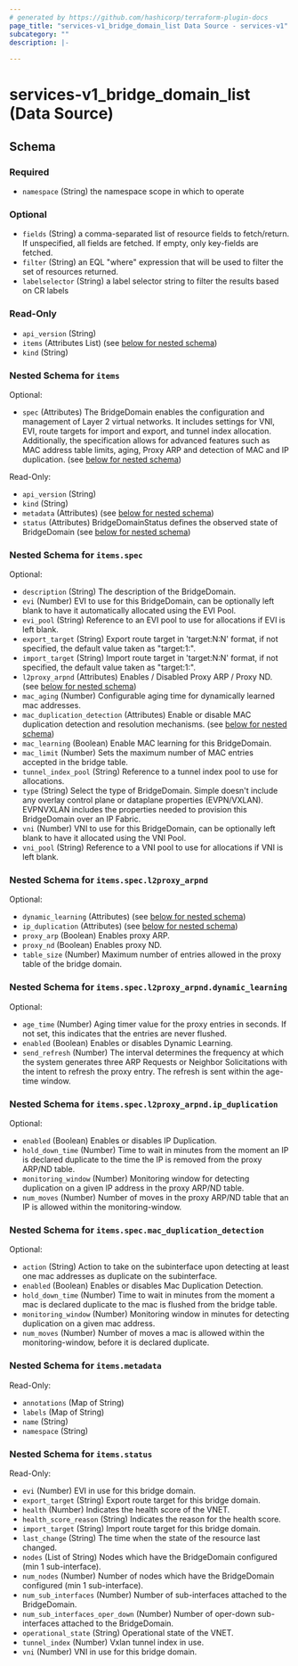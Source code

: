 ```yaml
---
# generated by https://github.com/hashicorp/terraform-plugin-docs
page_title: "services-v1_bridge_domain_list Data Source - services-v1"
subcategory: ""
description: |-
  
---
```


# services-v1_bridge_domain_list (Data Source)





<!-- schema generated by tfplugindocs -->
## Schema

### Required

- `namespace` (String) the namespace scope in which to operate

### Optional

- `fields` (String) a comma-separated list of resource fields to fetch/return.  If unspecified, all fields are fetched.  If empty, only key-fields are fetched.
- `filter` (String) an EQL "where" expression that will be used to filter the set of resources returned.
- `labelselector` (String) a label selector string to filter the results based on CR labels

### Read-Only

- `api_version` (String)
- `items` (Attributes List) (see [below for nested schema](#nestedatt--items))
- `kind` (String)

<a id="nestedatt--items"></a>
### Nested Schema for `items`

Optional:

- `spec` (Attributes) The BridgeDomain enables the configuration and management of Layer 2 virtual networks. It includes settings for VNI, EVI, route targets for import and export, and tunnel index allocation. Additionally, the specification allows for advanced features such as MAC address table limits, aging, Proxy ARP and detection of MAC and IP duplication. (see [below for nested schema](#nestedatt--items--spec))

Read-Only:

- `api_version` (String)
- `kind` (String)
- `metadata` (Attributes) (see [below for nested schema](#nestedatt--items--metadata))
- `status` (Attributes) BridgeDomainStatus defines the observed state of BridgeDomain (see [below for nested schema](#nestedatt--items--status))

<a id="nestedatt--items--spec"></a>
### Nested Schema for `items.spec`

Optional:

- `description` (String) The description of the BridgeDomain.
- `evi` (Number) EVI to use for this BridgeDomain, can be optionally left blank to have it automatically allocated using the EVI Pool.
- `evi_pool` (String) Reference to an EVI pool to use for allocations if EVI is left blank.
- `export_target` (String) Export route target in 'target:N:N' format, if not specified, the default value taken as "target:1:<evi>".
- `import_target` (String) Import route target in 'target:N:N' format, if not specified, the default value taken as "target:1:<evi>".
- `l2proxy_arpnd` (Attributes) Enables / Disabled Proxy ARP / Proxy ND. (see [below for nested schema](#nestedatt--items--spec--l2proxy_arpnd))
- `mac_aging` (Number) Configurable aging time for dynamically learned mac addresses.
- `mac_duplication_detection` (Attributes) Enable or disable MAC duplication detection and resolution mechanisms. (see [below for nested schema](#nestedatt--items--spec--mac_duplication_detection))
- `mac_learning` (Boolean) Enable MAC learning for this BridgeDomain.
- `mac_limit` (Number) Sets the maximum number of MAC entries accepted in the bridge table.
- `tunnel_index_pool` (String) Reference to a tunnel index pool to use for allocations.
- `type` (String) Select the type of BridgeDomain.  Simple doesn't include any overlay control plane or dataplane properties (EVPN/VXLAN). EVPNVXLAN includes the properties needed to provision this BridgeDomain over an IP Fabric.
- `vni` (Number) VNI to use for this BridgeDomain, can be optionally left blank to have it allocated using the VNI Pool.
- `vni_pool` (String) Reference to a VNI pool to use for allocations if VNI is left blank.

<a id="nestedatt--items--spec--l2proxy_arpnd"></a>
### Nested Schema for `items.spec.l2proxy_arpnd`

Optional:

- `dynamic_learning` (Attributes) (see [below for nested schema](#nestedatt--items--spec--l2proxy_arpnd--dynamic_learning))
- `ip_duplication` (Attributes) (see [below for nested schema](#nestedatt--items--spec--l2proxy_arpnd--ip_duplication))
- `proxy_arp` (Boolean) Enables proxy ARP.
- `proxy_nd` (Boolean) Enables proxy ND.
- `table_size` (Number) Maximum number of entries allowed in the proxy table of the bridge domain.

<a id="nestedatt--items--spec--l2proxy_arpnd--dynamic_learning"></a>
### Nested Schema for `items.spec.l2proxy_arpnd.dynamic_learning`

Optional:

- `age_time` (Number) Aging timer value for the proxy entries in seconds. If not set, this indicates that the entries are never flushed.
- `enabled` (Boolean) Enables or disables Dynamic Learning.
- `send_refresh` (Number) The interval determines the frequency at which the system generates three ARP Requests or Neighbor Solicitations with the intent to refresh the proxy entry. The refresh is sent within the age-time window.


<a id="nestedatt--items--spec--l2proxy_arpnd--ip_duplication"></a>
### Nested Schema for `items.spec.l2proxy_arpnd.ip_duplication`

Optional:

- `enabled` (Boolean) Enables or disables IP Duplication.
- `hold_down_time` (Number) Time to wait in minutes from the moment an IP is declared duplicate to the time the IP is removed from the proxy ARP/ND table.
- `monitoring_window` (Number) Monitoring window for detecting duplication on a given IP address in the proxy ARP/ND table.
- `num_moves` (Number) Number of moves in the proxy ARP/ND table that an IP is allowed within the monitoring-window.



<a id="nestedatt--items--spec--mac_duplication_detection"></a>
### Nested Schema for `items.spec.mac_duplication_detection`

Optional:

- `action` (String) Action to take on the subinterface upon detecting at least one mac addresses as duplicate on the subinterface.
- `enabled` (Boolean) Enables or disables Mac Duplication Detection.
- `hold_down_time` (Number) Time to wait in minutes from the moment a mac is declared duplicate to the mac is flushed from the bridge table.
- `monitoring_window` (Number) Monitoring window in minutes for detecting duplication on a given mac address.
- `num_moves` (Number) Number of moves a mac is allowed within the monitoring-window, before it is declared duplicate.



<a id="nestedatt--items--metadata"></a>
### Nested Schema for `items.metadata`

Read-Only:

- `annotations` (Map of String)
- `labels` (Map of String)
- `name` (String)
- `namespace` (String)


<a id="nestedatt--items--status"></a>
### Nested Schema for `items.status`

Read-Only:

- `evi` (Number) EVI in use for this bridge domain.
- `export_target` (String) Export route target for this bridge domain.
- `health` (Number) Indicates the health score of the VNET.
- `health_score_reason` (String) Indicates the reason for the health score.
- `import_target` (String) Import route target for this bridge domain.
- `last_change` (String) The time when the state of the resource last changed.
- `nodes` (List of String) Nodes which have the BridgeDomain configured (min 1 sub-interface).
- `num_nodes` (Number) Number of nodes which have the BridgeDomain configured (min 1 sub-interface).
- `num_sub_interfaces` (Number) Number of sub-interfaces attached to the BridgeDomain.
- `num_sub_interfaces_oper_down` (Number) Number of oper-down sub-interfaces attached to the BridgeDomain.
- `operational_state` (String) Operational state of the VNET.
- `tunnel_index` (Number) Vxlan tunnel index in use.
- `vni` (Number) VNI in use for this bridge domain.
